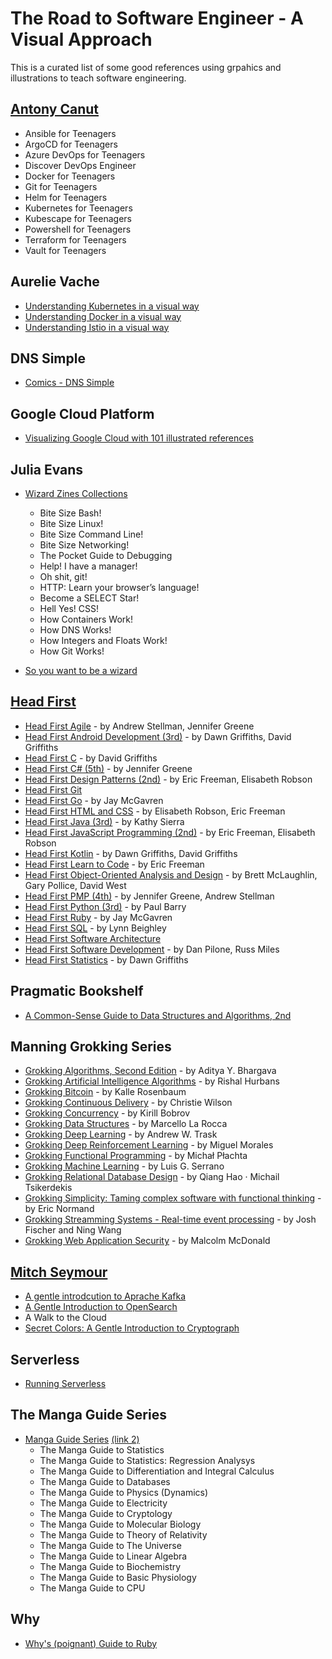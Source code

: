 # The Road to Software Engineer - A Visual Approach

This is a curated list of some good references using grpahics and illustrations to teach software engineering. 

## [Antony Canut](https://github.com/AntonyCanut/AntonyCanut)

- Ansible for Teenagers
- ArgoCD for Teenagers
- Azure DevOps for Teenagers
- Discover DevOps Engineer
- Docker for Teenagers
- Git for Teenagers
- Helm for Teenagers
- Kubernetes for Teenagers
- Kubescape for Teenagers
- Powershell for Teenagers
- Terraform for Teenagers
- Vault for Teenagers

## Aurelie Vache

- [Understanding Kubernetes in a visual way](https://aurelievache.gumroad.com/l/understanding-kubernetes-visual-way) 
- [Understanding Docker in a visual way](https://aurelievache.gumroad.com/l/understanding-docker-visual-way) 
- [Understanding Istio in a visual way](https://aurelievache.gumroad.com/l/understanding-istio-visual-way) 

## DNS Simple
- [Comics - DNS Simple](https://dnsimple.com/comics)

## Google Cloud Platform

- [Visualizing Google Cloud with 101 illustrated references](https://www.goodreads.com/book/show/60692351-visualizing-google-cloud)

## Julia Evans

- [Wizard Zines Collections](https://wizardzines.com/zines/all-the-zines)
  - Bite Size Bash!
  - Bite Size Linux!
  - Bite Size Command Line!
  - Bite Size Networking!
  - The Pocket Guide to Debugging
  - Help! I have a manager!
  - Oh shit, git!
  - HTTP: Learn your browser’s language!
  - Become a SELECT Star!
  - Hell Yes! CSS!
  - How Containers Work!
  - How DNS Works!
  - How Integers and Floats Work!
  - How Git Works!

- [So you want to be a wizard](https://wizardzines.com/zines/wizard)

## [Head First](https://www.amazon.com/Head-First-Series-Books/b?ie=UTF8&node=8456760011)

- [Head First Agile](https://www.goodreads.com/book/show/30012890-head-first-agile) - by Andrew Stellman, Jennifer Greene
- [Head First Android Development (3rd)](https://www.goodreads.com/book/show/59706381-head-first-android-development) - by Dawn Griffiths,  David Griffiths
- [Head First C](https://www.goodreads.com/book/show/12447064-head-first-c) - by David Griffiths
- [Head First C# (5th)](https://www.goodreads.com/book/show/36954691-head-first-c) - by Jennifer Greene
- [Head First Design Patterns (2nd)](https://www.goodreads.com/book/show/56083609-head-first-design-patterns) - by Eric Freeman, Elisabeth Robson
- [Head First Git](https://www.goodreads.com/book/show/58230359-head-first-git)
- [Head First Go](https://www.goodreads.com/book/show/36800891-head-first-go) - by Jay McGavren
- [Head First HTML and CSS](https://www.goodreads.com/book/show/13355960-head-first-html-and-css) - by Elisabeth Robson, Eric Freeman
- [Head First Java (3rd)](https://www.goodreads.com/book/show/231262.Head_First_Java) - by Kathy Sierra
- [Head First JavaScript Programming (2nd)](https://www.goodreads.com/book/show/17912853-head-first-javascript-programming) - by Eric Freeman, Elisabeth Robson
- [Head First Kotlin](https://www.goodreads.com/book/show/44013141-head-first-kotlin) - by Dawn Griffiths, David Griffiths
- [Head First Learn to Code](https://www.goodreads.com/book/show/35355002-head-first-learn-to-code) - by Eric Freeman
- [Head First Object-Oriented Analysis and Design](https://www.goodreads.com/book/show/179207.Head_First_Object_Oriented_Analysis_and_Design) - by Brett McLaughlin, Gary Pollice, David West
- [Head First PMP (4th)](https://www.goodreads.com/book/show/43196881-head-first-pmp) - by Jennifer Greene, Andrew Stellman
- [Head First Python (3rd)](https://www.goodreads.com/book/show/8933914-head-first-python) - by Paul Barry
- [Head First Ruby](https://www.goodreads.com/book/show/23466394-head-first-ruby) - by Jay McGavren
- [Head First SQL](https://www.goodreads.com/book/show/1782447.Head_First_SQL) - by Lynn Beighley
- [Head First Software Architecture](https://www.goodreads.com/book/show/171671941-head-first-software-architecture)
- [Head First Software Development](https://www.goodreads.com/book/show/314063.Head_First_Software_Development) - by Dan Pilone, Russ Miles
- [Head First Statistics](https://www.goodreads.com/book/show/4419784-head-first-statistics) - by Dawn Griffiths

## Pragmatic Bookshelf

- [A Common-Sense Guide to Data Structures and Algorithms, 2nd](https://pragprog.com/titles/jwdsal2/a-common-sense-guide-to-data-structures-and-algorithms-second-edition)

## Manning Grokking Series

- [Grokking Algorithms, Second Edition](https://www.manning.com/books/grokking-algorithms-second-edition) - by Aditya Y. Bhargava
- [Grokking Artificial Intelligence Algorithms](https://www.manning.com/books/grokking-artificial-intelligence-algorithms) - by Rishal Hurbans
- [Grokking Bitcoin](https://www.manning.com/books/grokking-bitcoin) - by Kalle Rosenbaum
- [Grokking Continuous Delivery](https://www.manning.com/books/grokking-continuous-delivery) - by Christie Wilson
- [Grokking Concurrency](https://www.manning.com/books/grokking-concurrency) - by Kirill Bobrov
- [Grokking Data Structures](https://www.manning.com/books/grokking-data-structures) - by Marcello La Rocca
- [Grokking Deep Learning](https://www.manning.com/books/grokking-deep-learning) - by Andrew W. Trask
- [Grokking Deep Reinforcement Learning](https://www.manning.com/books/grokking-deep-reinforcement-learning) - by Miguel Morales
- [Grokking Functional Programming](https://www.manning.com/books/grokking-functional-programming) - by Michał Płachta
- [Grokking Machine Learning](https://www.manning.com/books/grokking-machine-learning) - by Luis G. Serrano
- [Grokking Relational Database Design](https://www.manning.com/books/grokking-relational-database-design) - by Qiang Hao · Michail Tsikerdekis
- [Grokking Simplicity: Taming complex software with functional thinking](https://www.manning.com/books/grokking-simplicity) - by Eric Normand
- [Grokking Streamming Systems - Real-time event processing](https://www.manning.com/books/grokking-streaming-systems) - by Josh Fischer and Ning Wang
- [Grokking Web Application Security](https://www.manning.com/books/grokking-web-application-security) - by Malcolm McDonald

## [Mitch Seymour](https://roundrobin.pub) 
- [A gentle introdcution to Aprache Kafka](https://www.gentlydownthe.stream)
- [A Gentle Introduction to OpenSearch](https://opensearch.roundrobin.pub)
- A Walk to the Cloud
- [Secret Colors: A Gentle Introduction to Cryptograph](https://roundrobin.pub/pages/secret-colors-announcement)

## Serverless

- [Running Serverless](https://runningserverless.com)

## The Manga Guide Series

- [Manga Guide Series](https://nostarch.com/manga-guide-13-book-set) [(link 2)](https://www.ohmsha.co.jp/english/manga.htm)
  - The Manga Guide to Statistics
  - The Manga Guide to Statistics: Regression Analysys
  - The Manga Guide to Differentiation and Integral Calculus
  - The Manga Guide to Databases
  - The Manga Guide to Physics (Dynamics)
  - The Manga Guide to Electricity
  - The Manga Guide to Cryptology
  - The Manga Guide to Molecular Biology
  - The Manga Guide to Theory of Relativity
  - The Manga Guide to The Universe
  - The Manga Guide to Linear Algebra
  - The Manga Guide to Biochemistry
  - The Manga Guide to Basic Physiology
  - The Manga Guide to CPU

## Why

- [Why's (poignant) Guide to Ruby](https://poignant.guide)

